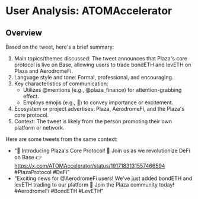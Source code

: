 # User Analysis: ATOMAccelerator

## Overview

Based on the tweet, here's a brief summary:

1. Main topics/themes discussed: The tweet announces that Plaza's core protocol is live on Base, allowing users to trade bondETH and levETH on Plaza and AerodromeFi.
2. Language style and tone: Formal, professional, and encouraging.
3. Key characteristics of communication:
	* Utilizes @mentions (e.g., @plaza_finance) for attention-grabbing effect.
	* Employs emojis (e.g., 🚨) to convey importance or excitement.
4. Ecosystem or project advertises: Plaza, AerodromeFi, and the Plaza's core protocol.
5. Context: The tweet is likely from the person promoting their own platform or network.

Here are some tweets from the same context:

* "🚀 Introducing Plaza's Core Protocol! 🚀 Join us as we revolutionize DeFi on Base 👉 https://x.com/ATOMAccelerator/status/1917183131557466594 #PlazaProtocol #DeFi"
* "Exciting news for @AerodromeFi users! We've just added bondETH and levETH trading to our platform 🤝 Join the Plaza community today! #AerodromeFi #BondETH #LevETH"